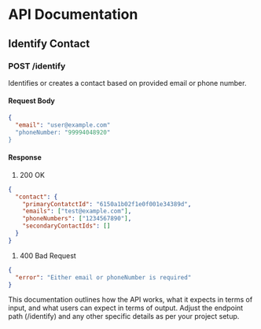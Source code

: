 # API Documentation

## Identify Contact

### POST /identify

Identifies or creates a contact based on provided email or phone number.

#### Request Body

```json
{
  "email": "user@example.com"
  "phoneNumber: "99994048920"
}
```

#### Response

1. 200 OK

```json
{
  "contact": {
    "primaryContatctId": "6150a1b02f1e0f001e34389d",
    "emails": ["test@example.com"],
    "phoneNumbers": ["1234567890"],
    "secondaryContactIds": []
  }
}
```

1. 400 Bad Request

```json
{
  "error": "Either email or phoneNumber is required"
}
```

This documentation outlines how the API works, what it expects in terms of input, and what users can expect in terms of output. Adjust the endpoint path (/identify) and any other specific details as per your project setup.
